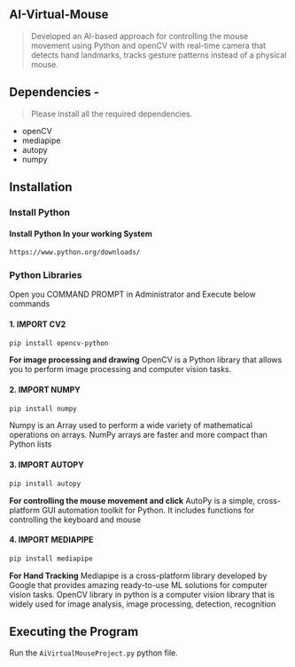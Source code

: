 ## AI-Virtual-Mouse
> Developed an AI-based approach for controlling the mouse movement using Python and openCV with real-time camera that detects hand landmarks, tracks gesture patterns instead of a physical mouse.

## Dependencies  -
> Please install all the required dependencies.
* openCV
* mediapipe
* autopy
* numpy

## Installation
<h3>Install Python</h3>

<h4>Install Python In your working System</h4>

   ```bash
   https://www.python.org/downloads/
   ```
<h3>Python Libraries</h3>
<p>Open you COMMAND PROMPT in Administrator and Execute below commands</p>

<h4>1.  IMPORT CV2</h4>

   ```bash
   pip install opencv-python
   ```

<b>For image processing and drawing</b>
   OpenCV is a Python library that allows you to perform image processing and computer vision tasks.

<h4>2.  IMPORT NUMPY</h4>

   ```bash
   pip install numpy
   ```
   
   Numpy is an Array used to perform a wide variety of mathematical operations on arrays. NumPy arrays are faster and more compact than Python lists

<h4>3.  IMPORT AUTOPY</h4>

   ```bash
   pip install autopy
   ```
   
   <b>For controlling the mouse movement and click</b>
   AutoPy is a simple, cross-platform GUI automation toolkit for Python. It includes functions for controlling the keyboard and mouse

<h4>4.  IMPORT MEDIAPIPE</h4>

   ```bash
   pip install mediapipe
   ```
   
   <b>For Hand Tracking</b>
   Mediapipe is a cross-platform library developed by Google that provides amazing ready-to-use ML solutions for computer vision tasks. OpenCV library in python is a computer vision library that is widely used for image analysis, image processing, detection, recognition
   
   
## Executing the Program

Run the ```AiVirtualMouseProject.py``` python file.
